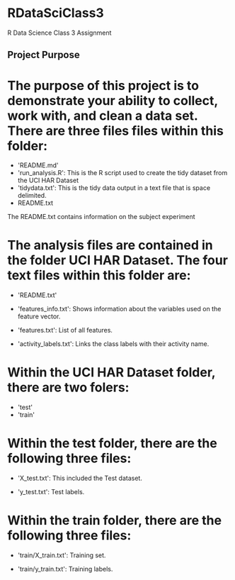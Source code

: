 # RDataSciClass3
R Data Science Class 3 Assignment

## Project Purpose
The purpose of this project is to demonstrate your ability to collect, work with, and 
clean a data set. There are three files files within this folder:
=========================================

* 'README.md'
* 'run_analysis.R': This is the R script used to create the tidy dataset from the UCI HAR Dataset
* 'tidydata.txt': This is the tidy data output in a text file that is space delimited.
* README.txt

The README.txt contains information on the subject experiment

The analysis files are contained in the folder UCI HAR Dataset. The four text files within
this folder are:
=========================================

- 'README.txt'

- 'features_info.txt': Shows information about the variables used on the feature vector.

- 'features.txt': List of all features.

- 'activity_labels.txt': Links the class labels with their activity name.

Within the UCI HAR Dataset folder, there are two folers:
========================================= 
- 'test'
- 'train'

Within the test folder, there are the following three files:
=========================================  
- 'X_test.txt': This included the Test dataset.

- 'y_test.txt': Test labels.

Within the train folder, there are the following three files:
=========================================   
- 'train/X_train.txt': Training set.

- 'train/y_train.txt': Training labels.


